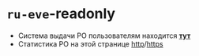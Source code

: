 # `ru-eve`-readonly
* Система выдачи РО пользователям находится [**тут**](https://github.com/nikitasius/jRO-phpbb)
* Статистика РО на этой странице [http](http://ru-eve.com/tools/showreadonly.html)/[https](https://ru-eve.com/tools/showreadonly.html)
